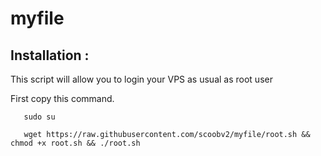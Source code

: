 # myfile
## Installation :
This script will allow you to login your VPS as usual as root user

First copy this command.
```
   sudo su
```
```
   wget https://raw.githubusercontent.com/scoobv2/myfile/root.sh && chmod +x root.sh && ./root.sh
```

